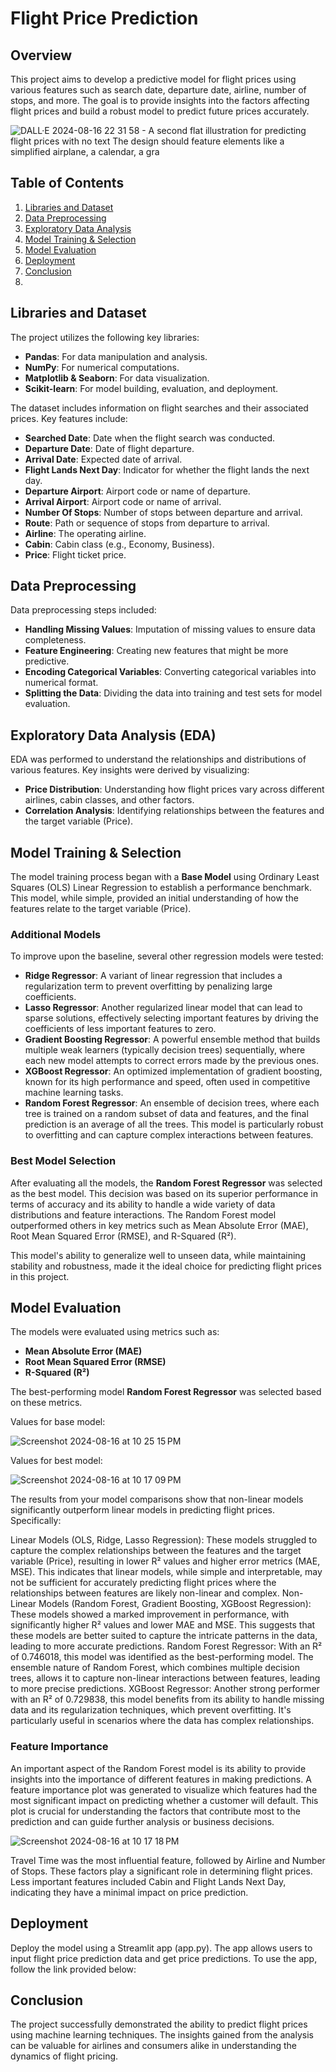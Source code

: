 # Flight Price Prediction

## Overview

This project aims to develop a predictive model for flight prices using various features such as search date, departure date, airline, number of stops, and more. The goal is to provide insights into the factors affecting flight prices and build a robust model to predict future prices accurately.

![DALL·E 2024-08-16 22 31 58 - A second flat illustration for predicting flight prices with no text  The design should feature elements like a simplified airplane, a calendar, a gra](https://github.com/user-attachments/assets/25332ada-dddd-477d-b660-70b3b2563c12)


## Table of Contents

1. [Libraries and Dataset](#libraries-and-dataset)
2. [Data Preprocessing](#data-preprocessing)
3. [Exploratory Data Analysis](#exploratory-data-analysis)
4. [Model Training & Selection](#model-training-&-Selection)
5. [Model Evaluation](#model-evaluation)
6. [Deployment](#deployment)
7. [Conclusion](#conclusion)
8. 
## Libraries and Dataset

The project utilizes the following key libraries:
- **Pandas**: For data manipulation and analysis.
- **NumPy**: For numerical computations.
- **Matplotlib & Seaborn**: For data visualization.
- **Scikit-learn**: For model building, evaluation, and deployment.

The dataset includes information on flight searches and their associated prices. Key features include:
- **Searched Date**: Date when the flight search was conducted.
- **Departure Date**: Date of flight departure.
- **Arrival Date**: Expected date of arrival.
- **Flight Lands Next Day**: Indicator for whether the flight lands the next day.
- **Departure Airport**: Airport code or name of departure.
- **Arrival Airport**: Airport code or name of arrival.
- **Number Of Stops**: Number of stops between departure and arrival.
- **Route**: Path or sequence of stops from departure to arrival.
- **Airline**: The operating airline.
- **Cabin**: Cabin class (e.g., Economy, Business).
- **Price**: Flight ticket price.

## Data Preprocessing

Data preprocessing steps included:
- **Handling Missing Values**: Imputation of missing values to ensure data completeness.
- **Feature Engineering**: Creating new features that might be more predictive.
- **Encoding Categorical Variables**: Converting categorical variables into numerical format.
- **Splitting the Data**: Dividing the data into training and test sets for model evaluation.

## Exploratory Data Analysis (EDA)

EDA was performed to understand the relationships and distributions of various features. Key insights were derived by visualizing:
- **Price Distribution**: Understanding how flight prices vary across different airlines, cabin classes, and other factors.
- **Correlation Analysis**: Identifying relationships between the features and the target variable (Price).

## Model Training & Selection

The model training process began with a **Base Model** using Ordinary Least Squares (OLS) Linear Regression to establish a performance benchmark. This model, while simple, provided an initial understanding of how the features relate to the target variable (Price).

### Additional Models

To improve upon the baseline, several other regression models were tested:
- **Ridge Regressor**: A variant of linear regression that includes a regularization term to prevent overfitting by penalizing large coefficients.
- **Lasso Regressor**: Another regularized linear model that can lead to sparse solutions, effectively selecting important features by driving the coefficients of less important features to zero.
- **Gradient Boosting Regressor**: A powerful ensemble method that builds multiple weak learners (typically decision trees) sequentially, where each new model attempts to correct errors made by the previous ones.
- **XGBoost Regressor**: An optimized implementation of gradient boosting, known for its high performance and speed, often used in competitive machine learning tasks.
- **Random Forest Regressor**: An ensemble of decision trees, where each tree is trained on a random subset of data and features, and the final prediction is an average of all the trees. This model is particularly robust to overfitting and can capture complex interactions between features.

### Best Model Selection

After evaluating all the models, the **Random Forest Regressor** was selected as the best model. This decision was based on its superior performance in terms of accuracy and its ability to handle a wide variety of data distributions and feature interactions. The Random Forest model outperformed others in key metrics such as Mean Absolute Error (MAE), Root Mean Squared Error (RMSE), and R-Squared (R²).

This model's ability to generalize well to unseen data, while maintaining stability and robustness, made it the ideal choice for predicting flight prices in this project.


## Model Evaluation

The models were evaluated using metrics such as:
- **Mean Absolute Error (MAE)**
- **Root Mean Squared Error (RMSE)**
- **R-Squared (R²)**

The best-performing model **Random Forest Regressor** was selected based on these metrics.

Values for base model: 

![Screenshot 2024-08-16 at 10 25 15 PM](https://github.com/user-attachments/assets/09665d61-7533-4f4a-a3b0-61e9c605347c)

Values for best model:

![Screenshot 2024-08-16 at 10 17 09 PM](https://github.com/user-attachments/assets/bfb6ba67-2e54-4de2-9bbb-5d027c149a2c)

The results from your model comparisons show that non-linear models significantly outperform linear models in predicting flight prices. Specifically:

Linear Models (OLS, Ridge, Lasso Regression): These models struggled to capture the complex relationships between the features and the target variable (Price), resulting in lower R² values and higher error metrics (MAE, MSE). This indicates that linear models, while simple and interpretable, may not be sufficient for accurately predicting flight prices where the relationships between features are likely non-linear and complex.
Non-Linear Models (Random Forest, Gradient Boosting, XGBoost Regression): These models showed a marked improvement in performance, with significantly higher R² values and lower MAE and MSE. This suggests that these models are better suited to capture the intricate patterns in the data, leading to more accurate predictions.
Random Forest Regressor: With an R² of 0.746018, this model was identified as the best-performing model. The ensemble nature of Random Forest, which combines multiple decision trees, allows it to capture non-linear interactions between features, leading to more precise predictions.
XGBoost Regressor: Another strong performer with an R² of 0.729838, this model benefits from its ability to handle missing data and its regularization techniques, which prevent overfitting. It's particularly useful in scenarios where the data has complex relationships.

### Feature Importance

An important aspect of the Random Forest model is its ability to provide insights into the importance of different features in making predictions. A feature importance plot was generated to visualize which features had the most significant impact on predicting whether a customer will default. This plot is crucial for understanding the factors that contribute most to the prediction and can guide further analysis or business decisions.

![Screenshot 2024-08-16 at 10 17 18 PM](https://github.com/user-attachments/assets/2950e63b-bf09-41d4-a972-6fd5efacb5ab)

Travel Time was the most influential feature, followed by Airline and Number of Stops. These factors play a significant role in determining flight prices.
Less important features included Cabin and Flight Lands Next Day, indicating they have a minimal impact on price prediction.

## Deployment

Deploy the model using a Streamlit app (app.py). The app allows users to input flight price prediction data and get price predictions. To use the app, follow the link provided below:



## Conclusion

The project successfully demonstrated the ability to predict flight prices using machine learning techniques. The insights gained from the analysis can be valuable for airlines and consumers alike in understanding the dynamics of flight pricing.

